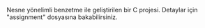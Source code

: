 Nesne yönelimli benzetme ile geliştirilen bir C projesi.
Detaylar için "assignment" dosyasına bakabilirsiniz.
